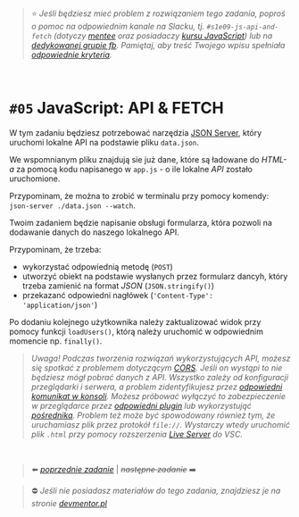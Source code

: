 > :star: *Jeśli będziesz mieć problem z rozwiązaniem tego zadania, poproś o pomoc na odpowiednim kanale na Slacku, tj. `#s1e09-js-api-and-fetch` (dotyczy [mentee](https://devmentor.pl/mentoring-javascript/) oraz posiadaczy [kursu JavaScript](https://devmentor.pl/p/javascript-for-beginners/)) lub na [dedykowanej grupie fb](https://www.facebook.com/groups/155234921740033). Pamiętaj, aby treść Twojego wpisu spełniała [odpowiednie kryteria](https://devmentor.pl/jak-prosic-o-pomoc/).*

&nbsp;

# `#05` JavaScript: API & FETCH


W tym zadaniu będziesz potrzebować narzędzia [JSON Server](https://github.com/typicode/json-server), który uruchomi lokalne API na podstawie pliku `data.json`.

We wspomnianym pliku znajdują sie już dane, które są ładowane do *HTML-a* za pomocą kodu napisanego w `app.js` - o ile lokalne *API* zostało uruchomione.

Przypominam, że można to zrobić w terminalu przy pomocy komendy: `json-server ./data.json --watch`.

Twoim zadaniem będzie napisanie obsługi formularza, która pozwoli na dodawanie danych do naszego lokalnego API.

Przypominam, że trzeba:
* wykorzystać odpowiednią metodę (`POST`)
* utworzyć obiekt na podstawie wysłanych przez formularz dancyh, który trzeba zamienić na format *JSON* (`JSON.stringify()`)
* przekazanć odpowiedni nagłówek (`'Content-Type': 'application/json'`)

Po dodaniu kolejnego użytkownika należy zaktualizować widok przy pomocy funkcji `loadUsers()`, którą należy uruchomić w odpowiednim momencie np. `finally()`.

> *Uwaga! Podczas tworzenia rozwiązań wykorzystujących API, możesz się spotkać z problemem dotyczącym [CORS](https://sekurak.pl/czym-jest-cors-cross-origin-resource-sharing-i-jak-wplywa-na-bezpieczenstwo/). Jeśli on wystąpi to nie będziesz mógł pobrać danych z API. Wszystko zależy od konfiguracji przeglądarki i serwera, a problem zidentyfikujesz przez [odpowiedni komunikat w konsoli](https://www.google.com/search?q=cors+problem&source=lnms&tbm=isch). Możesz próbować wyłączyć to zabezpieczenie w przeglądarce przez [odpowiedni plugin](https://chrome.google.com/webstore/detail/moesif-orign-cors-changer/digfbfaphojjndkpccljibejjbppifbc) lub wykorzystująć [pośrednika](https://jsonp.afeld.me/). Problem też może być spowodowany również tym, że uruchamiasz plik przez protokół `file://`. Wystarczy wtedy uruchomić plik `.html` przy pomocy rozszerzenia [Live Server](https://marketplace.visualstudio.com/items?itemName=ritwickdey.LiveServer) do VSC.*


&nbsp;

> :arrow_left: [*poprzednie zadanie*](./../04) | ~~*następne zadanie*~~ :arrow_right:

> :no_entry: *Jeśli nie posiadasz materiałów do tego zadania, znajdziesz je na stronie [devmentor.pl](https://devmentor.pl/p/js-basics/)*
